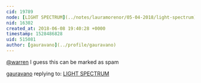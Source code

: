 ```yaml
---
cid: 19789
node: [LIGHT SPECTRUM](../notes/lauramorenor/05-04-2018/light-spectrum)
nid: 16302
created_at: 2018-06-08 19:40:28 +0000
timestamp: 1528486828
uid: 515081
author: [gauravano](../profile/gauravano)
---
```


[@warren](/profile/warren) I guess this can be marked as spam

[gauravano](../profile/gauravano) replying to: [LIGHT SPECTRUM](../notes/lauramorenor/05-04-2018/light-spectrum)

